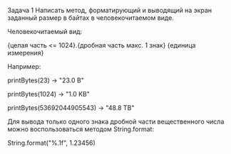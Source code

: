 Задача 1
Написать метод, форматирующий и выводящий на экран заданный размер в байтах в человекочитаемом виде.

Человекочитаемый вид:

{целая часть <= 1024}.{дробная часть макс. 1 знак} {единица измерения}

Например:

printBytes(23) -> "23.0 B"

printBytes(1024) -> "1.0 KB"

printBytes(53692044905543) -> "48.8 TB"

Для вывода только одного знака дробной части вещественного числа можно воспользоваться методом String.format:

String.format("%.1f", 1.23456)
